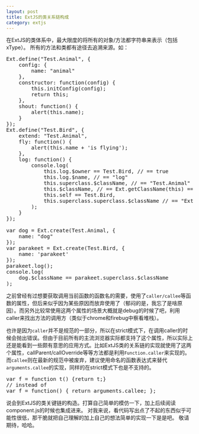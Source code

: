 ```yaml
---
layout: post
title: ExtJS的类关系链构成
category: extjs
---
```


在ExtJS的类体系中，最大限度的将所有的对象/方法都字符串来表示（包括xType）。
所有的方法和类都有途径去追溯来源。如：

<pre class="prettyprint">
Ext.define("Test.Animal", {
    config: {
        name: "animal"
    },
    constructor: function(config) {
        this.initConfig(config);
        return this;
    },
    shout: function() {
        alert(this.name);
    }
});
Ext.define("Test.Bird", {
    extend: "Test.Animal",
    fly: function() {
        alert(this.name + 'is flying');
    },
    log: function() {
        console.log(
            this.log.$owner == Test.Bird, // == true
            this.log.$name, // == "log"
            this.superclass.$className, // == "Test.Animal"
            this.$className, // == Ext.getClassName(this) == "Test.Bird"
            this.self == Test.Bird,
            this.superclass.superclass.$className // == "Ext.Base"
        );
    }
});

var dog = Ext.create(Test.Animal, {
    name: "dog"
});
var parakeet = Ext.create(Test.Bird, {
    name: 'parakeet'
});
parakeet.log();
console.log(
    dog.$className == parakeet.superclass.$className
);
</pre>

之前曾经有过想要获取调用当前函数的函数名的需要，使用了`caller/callee`等函数的属性，但后来似乎因为某些原因而放弃使用了（郁闷的是，我忘了是啥原因）。而另外比较常使用这两个属性的场景大概就是debug的时候了吧，利用caller来找出方法的调用方（类似于chrome和firebug中察看堆栈）。

也许是因为`caller`并不是规范的一部分，所以在strict模式下，在调用caller的时候会抛出错误。但由于目前所有的主流浏览器实际都支持了这个属性，所以实际上还是能看到一些颇有意思的应用方式。比如ExtJS类的关系链的实现就使用了这两个属性，callParent/callOverride等等方法都是利用`Function.caller`来实现的。
而`callee`则在最新的规范中被废弃，建议使用命名的函数表达式来替代`arguments.callee`的实现，同样的在strict模式下也是不支持的。

<pre>
var f = function t() {return t;}
// instead of 
var f = function() { return arguments.callee; }; 
</pre>

说会到ExtJS的类关键链的构造。打算自己简单的模仿一下，加上后续阅读component.js的时候也集成进来。
对我来说，看代码写出点了不起的东西似乎可能性很低，那干脆就把自己理解的加上自己的想法简单的实现一下是是吧。
敬请期待，哈哈。
